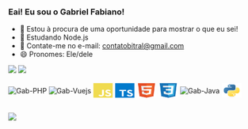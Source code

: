 ### Eai! Eu sou o Gabriel Fabiano!

- 🔭 Estou à procura de uma oportunidade para mostrar o que eu sei!
- 🌱 Estudando Node.js
- 👯 Contate-me no e-mail: contatobitral@gmail.com
- 😄 Pronomes: Ele/dele

<div style="display: inline_block">
<img height="180em" src="https://github-readme-stats.vercel.app/api?username=gabrielbitral&hide=stars&count_private=true&show_icons=true&include_all_commits=true&theme=tokyonight">
<img height="180em" src="https://github-readme-stats.vercel.app/api/top-langs/?username=gabrielbitral&langs_count=16&layout=compact&theme=tokyonight&hide=hack">
</div>

<div style="display: inline_block"><br>
  <img align="center" alt="Gab-PHP" height="30" width="40" src="https://cdn.jsdelivr.net/gh/devicons/devicon/icons/php/php-plain.svg">
  <img align="center" alt="Gab-Vuejs" height="30" width="40" src="https://cdn.jsdelivr.net/gh/devicons/devicon/icons/vuejs/vuejs-original.svg">
  <img align="center" alt="Gab-Js" height="30" width="40" src="https://raw.githubusercontent.com/devicons/devicon/master/icons/javascript/javascript-plain.svg">
  <img align="center" alt="Gab-Ts" height="30" width="40" src="https://raw.githubusercontent.com/devicons/devicon/master/icons/typescript/typescript-plain.svg">
  <img align="center" alt="Gab-HTML" height="30" width="40" src="https://raw.githubusercontent.com/devicons/devicon/master/icons/html5/html5-original.svg">
  <img align="center" alt="Gab-CSS" height="30" width="40" src="https://raw.githubusercontent.com/devicons/devicon/master/icons/css3/css3-original.svg">
  <img align="center" alt="Gab-Java" height="30" width="40" src="https://cdn.jsdelivr.net/gh/devicons/devicon/icons/java/java-original.svg">
  <img align="center" alt="Gab-Python" height="30" width="40" src="https://raw.githubusercontent.com/devicons/devicon/master/icons/python/python-original.svg">
</div>

##

<div>
  <a href="https://www.linkedin.com/in/gabriel-fabiano-ch/" target="_blank"><img src="https://img.shields.io/badge/-LinkedIn-%230077B5?style=for-the-badge&logo=linkedin&logoColor=white" target="_blank"></a>
</div>
